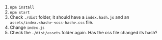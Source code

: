 1. `npm install`
2. `npm start`
3. Check `./dist` folder, it should have a `index.hash.js` and an `assets/index.<hash>-<css-hash>.css` file.
4. Change `index.js`
5. Check the `./dist/assets` folder again. Has the css file changed its hash?
